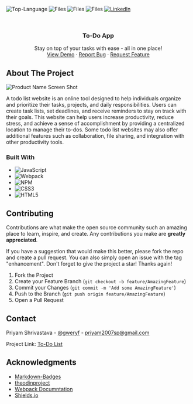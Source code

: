 ![Top-Language](https://img.shields.io/github/languages/top/gweryf/to-do-app)
![Files](https://img.shields.io/github/directory-file-count/gweryf/to-do-app)
![Files](https://img.shields.io/github/repo-size/gweryf/to-do-app)
![Files](https://img.shields.io/twitter/follow/gweryf?style=social)
[![LinkedIn][linkedin-shield]](https://www.linkedin.com/in/shrivastavpriyam/)

<br />

  <h3 align="center">To-Do App</h3>

  <p align="center">
    Stay on top of your tasks with ease - all in one place!
    <br />
    <a href="https://gweryf.github.io/to-do-app/">View Demo</a>
    ·
    <a href="https://github.com/gweryf/to-do-app/issues">Report Bug</a>
    ·
    <a href="https://github.com/gweryf/to-do-app/issues">Request Feature</a>
  </p>
</div>


<!-- ABOUT THE PROJECT -->
## About The Project

![Product Name Screen Shot](https://user-images.githubusercontent.com/105338002/219391654-5a67e3ff-c9a4-40eb-99c3-42aae6e25026.png)

A todo list website is an online tool designed to help individuals organize and prioritize their tasks, projects, and daily responsibilities. Users can create task lists, set deadlines, and receive reminders to stay on track with their goals. This website can help users increase productivity, reduce stress, and achieve a sense of accomplishment by providing a centralized location to manage their to-dos. Some todo list websites may also offer additional features such as collaboration, file sharing, and integration with other productivity tools.

### Built With

* ![JavaScript](https://img.shields.io/badge/javascript-%23323330.svg?style=for-the-badge&logo=javascript&logoColor=%23F7DF1E)
* ![Webpack](https://img.shields.io/badge/webpack-%238DD6F9.svg?style=for-the-badge&logo=webpack&logoColor=black)
* ![NPM](https://img.shields.io/badge/NPM-%23CB3837.svg?style=for-the-badge&logo=npm&logoColor=white)
* ![CSS3](https://img.shields.io/badge/css3-%231572B6.svg?style=for-the-badge&logo=css3&logoColor=white)
* ![HTML5](https://img.shields.io/badge/html5-%23E34F26.svg?style=for-the-badge&logo=html5&logoColor=white)


<!-- CONTRIBUTING -->
## Contributing

Contributions are what make the open source community such an amazing place to learn, inspire, and create. Any contributions you make are **greatly appreciated**.

If you have a suggestion that would make this better, please fork the repo and create a pull request. You can also simply open an issue with the tag "enhancement".
Don't forget to give the project a star! Thanks again!

1. Fork the Project
2. Create your Feature Branch (`git checkout -b feature/AmazingFeature`)
3. Commit your Changes (`git commit -m 'Add some AmazingFeature'`)
4. Push to the Branch (`git push origin feature/AmazingFeature`)
5. Open a Pull Request


<!-- CONTACT -->
## Contact

Priyam Shrivastava - [@gweryf](https://twitter.com/gweryf) - priyam2007sp@gmail.com

Project Link: [To-Do List](https://github.com/gweryf/to-do-app)

<!-- ACKNOWLEDGMENTS -->
## Acknowledgments

* [Markdown-Badges](https://github.com/Ileriayo/markdown-badges)
* [theodinproject](https://www.theodinproject.com/)
* [Webpack Documntation](https://webpack.js.org/guides/asset-management/)
* [Shields.io](https://shields.io/)

[linkedin-shield]: https://img.shields.io/badge/-LinkedIn-black.svg?style=for-the-badge&logo=linkedin&colorB=555
[linkedin-url]: https://linkedin.com/in/othneildrew
